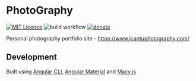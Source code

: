 # PhotoGraphy

[![MIT Licence](https://badges.frapsoft.com/os/mit/mit.svg?v=103)](https://opensource.org/licenses/mit-license.php)
![build workflow](https://github.com/Jac21/PhotoGraphy/actions/workflows/push.yaml/badge.svg)
[![donate](https://img.shields.io/badge/%24-Buy%20me%20a%20coffee-ff69b4.svg)](https://www.buymeacoffee.com/jac21)

Personal photography portfolio site - https://www.jcantuphotography.com/

## Development

Built using [Angular CLI](https://cli.angular.io/), [Angular Material](https://material.angular.io/) and [Macy.js](http://macyjs.com/)
